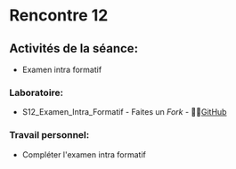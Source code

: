 # Rencontre 12

## Activités de la séance: 
- Examen intra formatif

### Laboratoire:
- S12_Examen_Intra_Formatif - Faites un *Fork* - 🔗‍💥[GitHub](BRISE)

### Travail personnel: 
- Compléter l'examen intra formatif